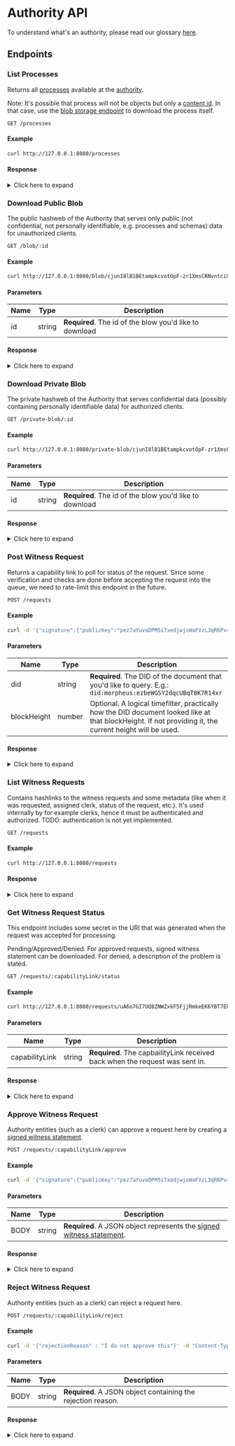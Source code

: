 # Authority API

To understand what's an authority, please read our glossary [here](glossary?id=authority).

## Endpoints

### List Processes

Returns all [processes](glossary?id=process) available at the [authority](glossary?id=authority).

Note: It's possible that process will not be objects but only a [content id](glossary?id=content-id). In that case, use the [blob storage endpoint](#Download-Public-Blob) to download the process itself.

```http
GET /processes
```

#### Example

```bash
curl http://127.0.0.1:8080/processes
```

#### Response

<details>
<summary>
Click here to expand
</summary>

```json
{
  "processes": [
    "cjuc1fS3_nrxuK0bRr3P3jZeFeT51naOCMXDPekX8rPqho",
    "cjunI8lB1BEtampkcvotOpF-zr1XmsCRNvntciGl3puOkg",
    "cjujqhFEN_T2BV-TcyGNTHNeUds3m8aAc-vIWUdZSyK9Sw"
  ]
}
```

</details>

### Download Public Blob

The public hashweb of the Authority that serves only public (not confidential, not personally identifiable, e.g. processes and schemas) data for unauthorized clients.

```http
GET /blob/:id
```

#### Example

```bash
curl http://127.0.0.1:8080/blob/cjunI8lB1BEtampkcvotOpF-zr1XmsCRNvntciGl3puOkg
```

#### Parameters

| Name | Type | Description |
|---|---|---|
| id | string | **Required**. The id of the blow you'd like to download |

#### Response

<details>
<summary>
Click here to expand
</summary>

```json
{
  "name": "Digitalize ID card",
  "version": 1,
  "description": "Using a selfie with your ID card we make that piece of plastic obsolete.",
  "claimSchema": "cjuQcHqNwTfmwUMfQPH0tnzmLY1pjDU_6RhO6PzNRsgZtY",
  "evidenceSchema": "cjuJt4rbRkRCRjMcsfqtZ_QZ02a2TMIGFOH2gGySXkS6_E",
  "constraintsSchema": null
}
```

</details>

### Download Private Blob

The private hashweb of the Authority that serves confidential data (possibly containing personally identifiable data) for authorized clients.

```http
GET /private-blob/:id
```

#### Example

```bash
curl http://127.0.0.1:8080/private-blob/cjunI8lB1BEtampkcvotOpF-zr1XmsCRNvntciGl3puOkg
```

#### Parameters

| Name | Type | Description |
|---|---|---|
| id | string | **Required**. The id of the blow you'd like to download |

#### Response

<details>
<summary>
Click here to expand
</summary>

```json
CONFIDENTAL_DATA
```

</details>

### Post Witness Request

Returns a capability link to poll for status of the request. Since some verification and checks are done before accepting the request into the queue, we need to rate-limit this endpoint in the future.

```http
POST /requests
```

#### Example

```bash
curl -d '{"signature":{"publicKey":"pez7aYuvoDPM5i7xedjwjsWaFVzL3qRKPv4sBLv3E3pAGi6","bytes":"sez8TJUpKMQXoMzD9nNchD2Ze23wWsSfWGeJBPCmyVKZFevPwJBvcazghLztVn9DjtEvVycDk1yVWacL81eYDjBrJWE"},"content":{"processId":"cjunI8lB1BEtampkcvotOpF-zr1XmsCRNvntciGl3puOkg","claimant":"did:morpheus:ezbeWGSY2dqcUBqT8K7R14xr#0","claim":{"subject":"did:morpheus:ezbeWGSY2dqcUBqT8K7R14xr","content":{"address":"A simple address","dateOfBirth":"22/03/1980","placeOfBirth":{"city":"Berlin","country":"Germany"}}},"evidence":{},"nonce":"uWgrHk2qbBtuUErYkJpr0y0P/1noSHbNgk+J2oYOxbTE+"}}' -H "Content-Type: application/json" -X POST http://127.0.0.1/requests
```

#### Parameters

| Name | Type | Description |
|---|---|---|
| did | string | **Required**. The DID of the document that you'd like to query. E.g.: `did:morpheus:ezbeWGSY2dqcUBqT8K7R14xr` |
| blockHeight | number | Optional. A logical timefilter, practically how the DID document looked like at that blockHeight. If not providing it, the current height will be used. |

#### Response

<details>
<summary>
Click here to expand
</summary>

```json
{
  "capabilityLink": "uA6o7GI7UQ8ZNWZxkF5FjjRmkeEK6YBT7EkEuVpLxfY-8"
}
```

</details>

### List Witness Requests

Contains hashlinks to the witness requests and some metadata (like when it was requested, assigned clerk, status of the request, etc.). It's used internally by for example clerks, hence it must be authenticated and authorized. TODO: authentication is not yet implemented.

```http
GET /requests
```

#### Example

```bash
curl http://127.0.0.1:8080/requests
```

#### Response

<details>
<summary>
Click here to expand
</summary>

```json
{
  "requests": [
    {
      "capabilityLink": "uAn0nejG8RAdFMNMVtrNWH-hHaqPUrVixb98-FujIm1ay",
      "requestId": "cjuBy2Zn1m4VQ6CkyWrXinMxzDort58qlrBKxpNgcamj1Q",
      "dateOfRequest": "2020-03-12T04:52:04.000Z",
      "status": "approved",
      "processId": "cjunI8lB1BEtampkcvotOpF-zr1XmsCRNvntciGl3puOkg",
      "notes": null
    }
  ]
}
```

</details>

### Get Witness Request Status

This endpoint includes some secret in the URI that was generated when the request was accepted for processing.

Pending/Approved/Denied. For approved requests, signed witness statement can be downloaded. For denied, a description of the problem is stated.

```http
GET /requests/:capabilityLink/status
```

#### Example

```bash
curl http://127.0.0.1:8080/requests/uA6o7GI7UQ8ZNWZxkF5FjjRmkeEK6YBT7EkEuVpLxfY-8/status
```

#### Parameters

| Name | Type | Description |
|---|---|---|
| capabilityLink | string | **Required**. The capbailityLink received back when the request was sent in. |

#### Response

<details>
<summary>
Click here to expand
</summary>

```json
{
  "status": "approved",
  "signedStatement": {
    "signature": {
      "publicKey": "pez7aYuvoDPM5i7xedjwjsWaFVzL3qRKPv4sBLv3E3pAGi6",
      "bytes": "sezAAk8QmRNxaVG7KVGsMGPFB6zbFoKYq9Ky89Mv1gwdrqvXV5xNrn3hzxYATUrLZwBtS4acGNWGZhi1pgc2UwQvKkE"
    },
    "content": {
      "claim": {
        "subject": "did:morpheus:ezbeWGSY2dqcUBqT8K7R14xr",
        "content": {
          "address": "Berlin, Strasse",
          "dateOfBirth": "15/03/2002",
          "placeOfBirth": {
            "city": "Berlin",
            "country": "Germany"
          }
        }
      },
      "processId": "cjunI8lB1BEtampkcvotOpF-zr1XmsCRNvntciGl3puOkg",
      "constraints": {
        "after": "2020-03-13T15:13:34.090083",
        "before": "2021-03-13T00:00:00.000",
        "witness": "did:morpheus:ezbeWGSY2dqcUBqT8K7R14xr#0",
        "authority": "did:morpheus:ezbeWGSY2dqcUBqT8K7R14xr",
        "content": null
      },
      "nonce": "uOGDljmXqzu5eMIHAhj6Ic88Ruquym0S2YsOxozYpXV22"
    }
  },
  "rejectionReason": null
}
```

</details>

### Approve Witness Request

Authority entities (such as a clerk) can approve a request here by creating a [signed witness statement](glossary?id=signed-witness-statement).

```http
POST /requests/:capabilityLink/approve
```

#### Example

```bash
curl -d '{"signature":{"publicKey":"pez7aYuvoDPM5i7xedjwjsWaFVzL3qRKPv4sBLv3E3pAGi6","bytes":"sezAg5HVCZVNvCbpqaQa1VdtnJuU4ezKTGCLSefqyTrje3QnUh2JCadi1E26NUF5PWbG4VSQjn9HLey5FNCwtDKhPZD"},"content":{"claim":{"subject":"did:morpheus:ezbeWGSY2dqcUBqT8K7R14xr","content":{"address":"An Address","dateOfBirth":"22/03/1984","placeOfBirth":{"city":"Berlin","country":"Germany"}}},"processId":"cjunI8lB1BEtampkcvotOpF-zr1XmsCRNvntciGl3puOkg","constraints":{"after":"2020-03-17T10:58:31.143296","before":"2021-03-17T00:00:00.000","witness":"did:morpheus:ezbeWGSY2dqcUBqT8K7R14xr#0","authority":"did:morpheus:ezbeWGSY2dqcUBqT8K7R14xr","content":null},"nonce":"uDWnyDlJNtbOGlkPV52h37qT3aIo6EDHmAy1QCzSAMtbq"}}' -H "Content-Type: application/json" -X POST http://127.0.0.1/requests/uA6o7GI7UQ8ZNWZxkF5FjjRmkeEK6YBT7EkEuVpLxfY-8/approve
```

#### Parameters

| Name | Type | Description |
|---|---|---|
| BODY | string | **Required**. A JSON object represents the [signed witness statement](glossary?id=signed-witness-statement). |

#### Response

<details>
<summary>
Click here to expand
</summary>

```json
{
  "success": true,
}
```

</details>

### Reject Witness Request

Authority entities (such as a clerk) can reject a request here.

```http
POST /requests/:capabilityLink/reject
```

#### Example

```bash
curl -d '{"rejectionReason" : "I do not approve this"}' -H "Content-Type: application/json" -X POST http://127.0.0.1/requests/uA6o7GI7UQ8ZNWZxkF5FjjRmkeEK6YBT7EkEuVpLxfY-8/reject
```

#### Parameters

| Name | Type | Description |
|---|---|---|
| BODY | string | **Required**. A JSON object containing the rejection reason. |

#### Response

<details>
<summary>
Click here to expand
</summary>

```json
{
  "success": true,
}
```

</details>
